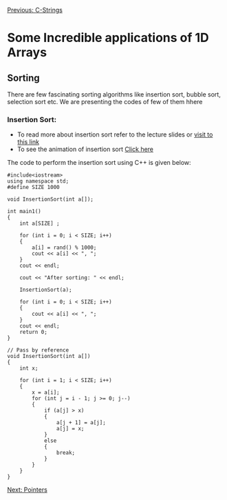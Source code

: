[Previous: C-Strings](/7.%20Strings.md)

# Some Incredible applications of 1D Arrays

## Sorting

There are few fascinating sorting algorithms like insertion sort, bubble sort, selection sort etc. We are presenting the codes of few of them hhere

### Insertion Sort:
* To read more about insertion sort refer to the lecture slides or [visit to this link](https://www.khanacademy.org/computing/computer-science/algorithms/insertion-sort/a/insertion-sort)
* To see the animation of insertion sort [Click here](https://yongdanielliang.github.io/animation/web/InsertionSortNew.html)

The code to perform the insertion sort using C++ is given below:

```
#include<iostream>
using namespace std;
#define SIZE 1000

void InsertionSort(int a[]);

int main1()
{
	int a[SIZE] ;
	
	for (int i = 0; i < SIZE; i++)
	{
		a[i] = rand() % 1000;
		cout << a[i] << ", ";
	}
	cout << endl;

	cout << "After sorting: " << endl;

	InsertionSort(a);

	for (int i = 0; i < SIZE; i++)
	{
		cout << a[i] << ", ";
	}
	cout << endl;
	return 0;
}

// Pass by reference
void InsertionSort(int a[]) 
{
	int x;

	for (int i = 1; i < SIZE; i++) 
	{
		x = a[i]; 
		for (int j = i - 1; j >= 0; j--)
		{
			if (a[j] > x)  
			{
				a[j + 1] = a[j]; 
				a[j] = x;
			}
			else
			{
				break;
			}
		}
	}
}
```


[Next: Pointers]()
